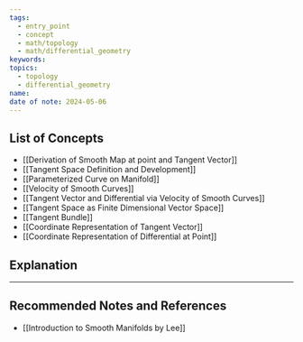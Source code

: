 ```yaml
---
tags:
  - entry_point
  - concept
  - math/topology
  - math/differential_geometry
keywords: 
topics:
  - topology
  - differential_geometry
name: 
date of note: 2024-05-06
---
```


##  List of Concepts

- [[Derivation of Smooth Map at point and Tangent Vector]]
- [[Tangent Space Definition and Development]]
- [[Parameterized Curve on Manifold]]
- [[Velocity of Smooth Curves]]
- [[Tangent Vector and Differential via Velocity of Smooth Curves]]
- [[Tangent Space as Finite Dimensional Vector Space]]
- [[Tangent Bundle]]
- [[Coordinate Representation of Tangent Vector]]
- [[Coordinate Representation of Differential at Point]]


## Explanation





-----------
##  Recommended Notes and References

- [[Introduction to Smooth Manifolds by Lee]]